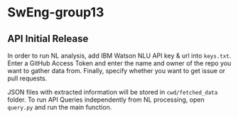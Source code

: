 # SwEng-group13

## API Initial Release

In order to run NL analysis, add IBM Watson NLU API key & url into `keys.txt`.
Enter a GitHub Access Token and enter the name and owner of the repo you want to gather data from.
Finally, specify whether you want to get issue or pull requests.

JSON files with extracted information will be stored in `cwd/fetched_data` folder.
To run API Queries independently from NL processing, open `query.py` and run the main function.
